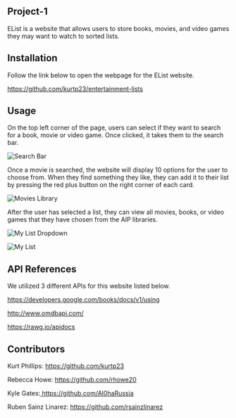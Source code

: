 ## Project-1

EList is a website that allows users to store books, movies, and video games they may want to watch to sorted lists.

## Installation

Follow the link below to open the webpage for the EList website.

<a href="https://github.com/kurtp23/entertainment-lists"> https://github.com/kurtp23/entertainment-lists </a>

## Usage 

On the top left corner of the page, users can select if they want to search for a book, movie or video game. Once clicked, it takes them to the search bar.

![Search Bar](https://github.com/kurtp23/project-1/blob/readMe/readMePictures/Screen%20Shot%202021-01-04%20at%2012.22.57%20PM.png)

Once a movie is searched, the website will display 10 options for the user to choose from. When they find something they like, they can add it to their list by pressing the red plus button on the right corner of each card.

![Movies Library](https://github.com/kurtp23/entertainment-lists/blob/readMe/readMePictures/searched.%20movies.png) 

After the user has selected a list, they can view all movies, books, or video games that they have chosen from the AIP libraries.

![My List Dropdown](https://github.com/kurtp23/entertainment-lists/blob/readMe/readMePictures/go%20to%20movies%20library.png)

![My List](https://github.com/kurtp23/entertainment-lists/blob/readMe/readMePictures/movies%20added.png)

## API References

We utilized 3 different APIs for this website listed below.

<a href="https://developers.google.com/books/docs/v1/using"> https://developers.google.com/books/docs/v1/using </a>

<a href="http://www.omdbapi.com/"> http://www.omdbapi.com/ </a>

<a href="https://rawg.io/apidocs"> https://rawg.io/apidocs </a>

## Contributors

Kurt Phillips: <a href="https://github.com/kurtp23"> https://github.com/kurtp23 </a>

Rebecca Howe: <a href="https://github.com/rhowe20"> https://github.com/rhowe20 </a>

Kyle Gates:<a href ="https://github.com/Al0haRussia"> https://github.com/Al0haRussia </a>

Ruben Sainz Linarez: <a href="https://github.com/rsainzlinarez"> https://github.com/rsainzlinarez </a>
